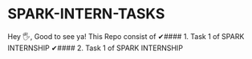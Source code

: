 # SPARK-INTERN-TASKS
Hey 🖐, Good to see ya!
This Repo consist of 
✔#### 1. Task 1 of SPARK INTERNSHIP
✔#### 2. Task 1 of SPARK INTERNSHIP
